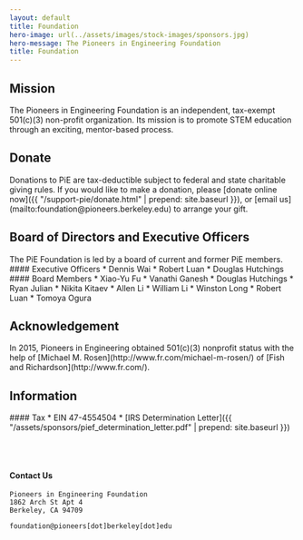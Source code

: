 ```yaml
---
layout: default
title: Foundation
hero-image: url(../assets/images/stock-images/sponsors.jpg)
hero-message: The Pioneers in Engineering Foundation
title: Foundation
---
```

<div class="container" id="nonprofit">

<div class="row"> <!-- giant content row -->

<div class="col-md-8"> <!-- first colummn -->
<div class="row">
<h2>Mission</h2>
<div class="col-md-11">
<div markdown="1">
The Pioneers in Engineering Foundation is an independent, tax-exempt 501(c)(3) non-profit organization. Its mission is to promote STEM education through an exciting, mentor-based process.
</div>
</div>
</div>

<div class="row">
<h2>Donate</h2>
<div class="col-md-11">
<div markdown="1">
Donations to PiE are tax-deductible subject to federal and state charitable giving rules. If you would like to make a donation, please [donate online now]({{ "/support-pie/donate.html" | prepend: site.baseurl }}), or [email us](mailto:foundation@pioneers.berkeley.edu) to arrange your gift.
</div>
</div>
</div>

<div class="row">
<h2>Board of Directors and Executive Officers</h2>
<div class="col-md-11">
<div markdown="1">
The PiE Foundation is led by a board of current and former PiE members.
</div>

<div class="col-md-6">
<div markdown="1">
#### Executive Officers
* Dennis Wai
* Robert Luan
* Douglas Hutchings
</div>
</div>

<div class="col-md-6">
<div markdown="1">
#### Board Members
* Xiao-Yu Fu
* Vanathi Ganesh
* Douglas Hutchings
* Ryan Julian
* Nikita Kitaev
* Allen Li
* William Li
* Winston Long
* Robert Luan
* Tomoya Ogura
</div>
</div>

</div>
</div>

<div class="row">
<h2>Acknowledgement</h2>
<div class="col-md-11">
<div markdown="1">
In 2015, Pioneers in Engineering obtained 501(c)(3) nonprofit status with the help of [Michael M. Rosen](http://www.fr.com/michael-m-rosen/) of [Fish and Richardson](http://www.fr.com/).
</div>

</div>
</div>

</div> <!-- end of first column -->

<div class="col-md-4"> <!-- second column -->
<div class="row">
<h2>Information</h2>
<div class="col-md-12">
<div markdown="1">
#### Tax
* EIN 47-4554504
* [IRS Determination Letter]({{ "/assets/sponsors/pief_determination_letter.pdf" | prepend: site.baseurl }})

<br><br>

#### Contact Us
~~~~~~~
Pioneers in Engineering Foundation
1862 Arch St Apt 4
Berkeley, CA 94709
~~~~~~~

~~~~~~~
foundation@pioneers[dot]berkeley[dot]edu
~~~~~~~

</div>
</div>
</div>

</div> <!-- end second column -->
</div> <!-- end giant content row with subrows -->

</div> <!-- container -->
